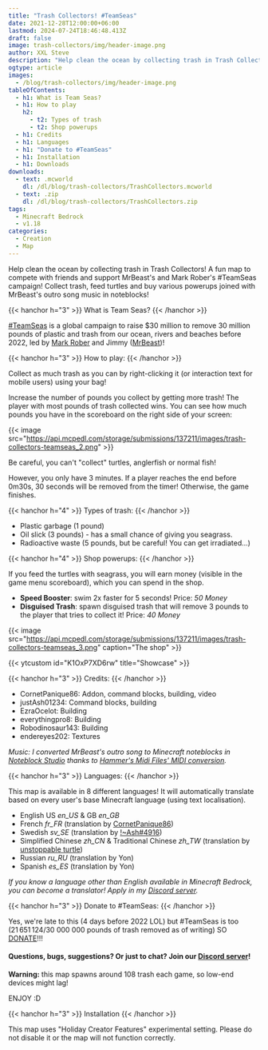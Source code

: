 ```yaml
---
title: "Trash Collectors! #TeamSeas"
date: 2021-12-28T12:00:00+06:00
lastmod: 2024-07-24T18:46:48.413Z
draft: false
image: trash-collectors/img/header-image.png
author: XXL Steve
description: "Help clean the ocean by collecting trash in Trash Collectors! A fun map to compete with friends and support MrBeast's and Mark Rober's #TeamSeas campaign! Collect trash, feed turtles and buy various powerups joined with MrBeast's outro song music in noteblocks!"
ogtype: article
images:
  - /blog/trash-collectors/img/header-image.png
tableOfContents:
  - h1: What is Team Seas?
  - h1: How to play
    h2:
      - t2: Types of trash
      - t2: Shop powerups
  - h1: Credits
  - h1: Languages
  - h1: "Donate to #TeamSeas"
  - h1: Installation
  - h1: Downloads
downloads:
  - text: .mcworld
    dl: /dl/blog/trash-collectors/TrashCollectors.mcworld
  - text: .zip
    dl: /dl/blog/trash-collectors/TrashCollectors.zip
tags:
  - Minecraft Bedrock
  - v1.18
categories:
  - Creation
  - Map
---
```


Help clean the ocean by collecting trash in Trash Collectors! A fun map to compete with friends and support MrBeast's and Mark Rober's #TeamSeas campaign! Collect trash, feed turtles and buy various powerups joined with MrBeast's outro song music in noteblocks!

{{< hanchor h="3" >}}
What is Team Seas?
{{< /hanchor >}}

[#TeamSeas](https://teamseas.org/) is a global campaign to raise $30 million to remove 30 million pounds of plastic and trash from our ocean, rivers and beaches before 2022, led by [Mark Rober](https://www.youtube.com/c/MarkRober/) and Jimmy ([MrBeast](https://www.youtube.com/c/MrBeast6000))!

{{< hanchor h="3" >}}
How to play:
{{< /hanchor >}}

Collect as much trash as you can by right-clicking it (or interaction text for mobile users) using your bag!

Increase the number of pounds you collect by getting more trash! The player with most pounds of trash collected wins. You can see how much pounds you have in the scoreboard on the right side of your screen:

{{< image src="https://api.mcpedl.com/storage/submissions/137211/images/trash-collectors-teamseas_2.png"  >}}

Be careful, you can't "collect" turtles, anglerfish or normal fish!

However, you only have 3 minutes. If a player reaches the end before 0m30s, 30 seconds will be removed from the timer! Otherwise, the game finishes.

{{< hanchor h="4" >}}
Types of trash:
{{< /hanchor >}}

- Plastic garbage (1 pound)
- Oil slick (3 pounds) - has a small chance of giving you seagrass. 
- Radioactive waste (5 pounds, but be careful! You can get irradiated...)

{{< hanchor h="4" >}}
Shop powerups:
{{< /hanchor >}}

If you feed the turtles with seagrass, you will earn money (visible in the game menu scoreboard), which you can spend in the shop.

- **Speed Booster**: swim 2x faster for 5 seconds! Price: *50 Money*
- **Disguised Trash**: spawn disguised trash that will remove 3 pounds to the player that tries to collect it! Price: *40 Money*

{{< image src="https://api.mcpedl.com/storage/submissions/137211/images/trash-collectors-teamseas_3.png" caption="The shop"  >}}

{{< ytcustom id="K1OxP7XD6rw" title="Showcase" >}}

{{< hanchor h="3" >}}
Credits:
{{< /hanchor >}}

- CornetPanique86: Addon, command blocks, building, video
- justAsh01234: Command blocks, building
- EzraOcelot: Building
- everythingpro8: Building
- Robodinosaur143: Building
- endereyes202: Textures

*Music: I converted MrBeast's outro song to Minecraft noteblocks in [Noteblock Studio](https://opennbs.org/) thanks to [Hammer's Midi Files' MIDI conversion](https://youtube.com/embed//7fFYWyyUVho).*

{{< hanchor h="3" >}}
Languages:
{{< /hanchor >}}

This map is available in 8 different languages! It will automatically translate based on every user's base Minecraft language (using text localisation).

- English US *en_US* & GB *en_GB*
- French *fr_FR* (translation by [CornetPanique86](https://youtube.com/@XXLSteve))
- Swedish *sv_SE* (translation by [!~Ash#4916](https://twitter.com/justAsh01234))
- Simplified Chinese *zh_CN* & Traditional Chinese *zh_TW* (translation by [unstoppable turtle](https://www.youtube.com/channel/UC8JRmk4F0U2tjR9N6b8pUjg))
- Russian *ru_RU* (translation by Yon)
- Spanish *es_ES* (translation by Yon)

*If you know a language other than English available in Minecraft Bedrock, you can become a translator! Apply in my [Discord server](https://discord.gg/dJJyryc).*

{{< hanchor h="3" >}}
Donate to #TeamSeas:
{{< /hanchor >}}

Yes, we're late to this (4 days before 2022 LOL) but #TeamSeas is too (21 651 124/30 000 000 pounds of trash removed as of writing) SO [DONATE](https://teamseas.org)!!!


#### Questions, bugs, suggestions? Or just to chat? Join our [Discord server](https://discord.gg/dJJyryc)!

**Warning:** this map spawns around 108 trash each game, so low-end devices might lag!

ENJOY :D

{{< hanchor h="3" >}}
Installation
{{< /hanchor >}}

This map uses "Holiday Creator Features" experimental setting. Please do not disable it or the map will not function correctly.